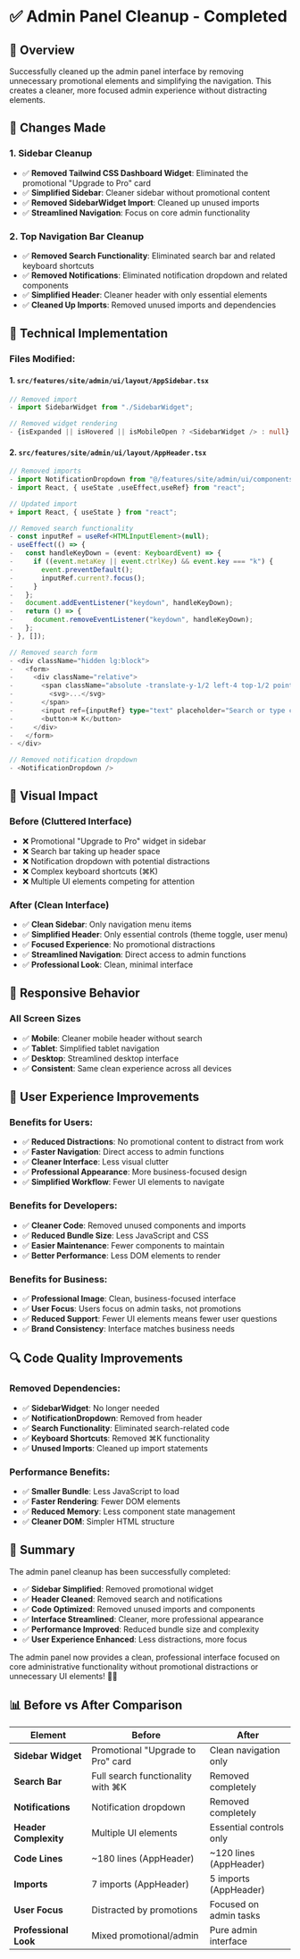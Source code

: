 # ✅ Admin Panel Cleanup - Completed

## 🎯 Overview
Successfully cleaned up the admin panel interface by removing unnecessary promotional elements and simplifying the navigation. This creates a cleaner, more focused admin experience without distracting elements.

## 🚀 Changes Made

### **1. Sidebar Cleanup**
- ✅ **Removed Tailwind CSS Dashboard Widget**: Eliminated the promotional "Upgrade to Pro" card
- ✅ **Simplified Sidebar**: Cleaner sidebar without promotional content
- ✅ **Removed SidebarWidget Import**: Cleaned up unused imports
- ✅ **Streamlined Navigation**: Focus on core admin functionality

### **2. Top Navigation Bar Cleanup**
- ✅ **Removed Search Functionality**: Eliminated search bar and related keyboard shortcuts
- ✅ **Removed Notifications**: Eliminated notification dropdown and related components
- ✅ **Simplified Header**: Cleaner header with only essential elements
- ✅ **Cleaned Up Imports**: Removed unused imports and dependencies

## 🔧 Technical Implementation

### **Files Modified:**

#### **1. `src/features/site/admin/ui/layout/AppSidebar.tsx`**
```typescript
// Removed import
- import SidebarWidget from "./SidebarWidget";

// Removed widget rendering
- {isExpanded || isHovered || isMobileOpen ? <SidebarWidget /> : null}
```

#### **2. `src/features/site/admin/ui/layout/AppHeader.tsx`**
```typescript
// Removed imports
- import NotificationDropdown from "@/features/site/admin/ui/components/header/NotificationDropdown";
- import React, { useState ,useEffect,useRef} from "react";

// Updated import
+ import React, { useState } from "react";

// Removed search functionality
- const inputRef = useRef<HTMLInputElement>(null);
- useEffect(() => {
-   const handleKeyDown = (event: KeyboardEvent) => {
-     if ((event.metaKey || event.ctrlKey) && event.key === "k") {
-       event.preventDefault();
-       inputRef.current?.focus();
-     }
-   };
-   document.addEventListener("keydown", handleKeyDown);
-   return () => {
-     document.removeEventListener("keydown", handleKeyDown);
-   };
- }, []);

// Removed search form
- <div className="hidden lg:block">
-   <form>
-     <div className="relative">
-       <span className="absolute -translate-y-1/2 left-4 top-1/2 pointer-events-none">
-         <svg>...</svg>
-       </span>
-       <input ref={inputRef} type="text" placeholder="Search or type command..." />
-       <button>⌘ K</button>
-     </div>
-   </form>
- </div>

// Removed notification dropdown
- <NotificationDropdown />
```

## 🎨 Visual Impact

### **Before (Cluttered Interface)**
- ❌ Promotional "Upgrade to Pro" widget in sidebar
- ❌ Search bar taking up header space
- ❌ Notification dropdown with potential distractions
- ❌ Complex keyboard shortcuts (⌘K)
- ❌ Multiple UI elements competing for attention

### **After (Clean Interface)**
- ✅ **Clean Sidebar**: Only navigation menu items
- ✅ **Simplified Header**: Only essential controls (theme toggle, user menu)
- ✅ **Focused Experience**: No promotional distractions
- ✅ **Streamlined Navigation**: Direct access to admin functions
- ✅ **Professional Look**: Clean, minimal interface

## 📱 Responsive Behavior

### **All Screen Sizes**
- ✅ **Mobile**: Cleaner mobile header without search
- ✅ **Tablet**: Simplified tablet navigation
- ✅ **Desktop**: Streamlined desktop interface
- ✅ **Consistent**: Same clean experience across all devices

## 🎯 User Experience Improvements

### **Benefits for Users:**
- ✅ **Reduced Distractions**: No promotional content to distract from work
- ✅ **Faster Navigation**: Direct access to admin functions
- ✅ **Cleaner Interface**: Less visual clutter
- ✅ **Professional Appearance**: More business-focused design
- ✅ **Simplified Workflow**: Fewer UI elements to navigate

### **Benefits for Developers:**
- ✅ **Cleaner Code**: Removed unused components and imports
- ✅ **Reduced Bundle Size**: Less JavaScript and CSS
- ✅ **Easier Maintenance**: Fewer components to maintain
- ✅ **Better Performance**: Less DOM elements to render

### **Benefits for Business:**
- ✅ **Professional Image**: Clean, business-focused interface
- ✅ **User Focus**: Users focus on admin tasks, not promotions
- ✅ **Reduced Support**: Fewer UI elements means fewer user questions
- ✅ **Brand Consistency**: Interface matches business needs

## 🔍 Code Quality Improvements

### **Removed Dependencies:**
- ✅ **SidebarWidget**: No longer needed
- ✅ **NotificationDropdown**: Removed from header
- ✅ **Search Functionality**: Eliminated search-related code
- ✅ **Keyboard Shortcuts**: Removed ⌘K functionality
- ✅ **Unused Imports**: Cleaned up import statements

### **Performance Benefits:**
- ✅ **Smaller Bundle**: Less JavaScript to load
- ✅ **Faster Rendering**: Fewer DOM elements
- ✅ **Reduced Memory**: Less component state management
- ✅ **Cleaner DOM**: Simpler HTML structure

## 🎉 Summary

The admin panel cleanup has been successfully completed:

- ✅ **Sidebar Simplified**: Removed promotional widget
- ✅ **Header Cleaned**: Removed search and notifications
- ✅ **Code Optimized**: Removed unused imports and components
- ✅ **Interface Streamlined**: Cleaner, more professional appearance
- ✅ **Performance Improved**: Reduced bundle size and complexity
- ✅ **User Experience Enhanced**: Less distractions, more focus

The admin panel now provides a clean, professional interface focused on core administrative functionality without promotional distractions or unnecessary UI elements! 🚀✨

## 📊 Before vs After Comparison

| Element | Before | After |
|---------|--------|-------|
| **Sidebar Widget** | Promotional "Upgrade to Pro" card | Clean navigation only |
| **Search Bar** | Full search functionality with ⌘K | Removed completely |
| **Notifications** | Notification dropdown | Removed completely |
| **Header Complexity** | Multiple UI elements | Essential controls only |
| **Code Lines** | ~180 lines (AppHeader) | ~120 lines (AppHeader) |
| **Imports** | 7 imports (AppHeader) | 5 imports (AppHeader) |
| **User Focus** | Distracted by promotions | Focused on admin tasks |
| **Professional Look** | Mixed promotional/admin | Pure admin interface |
